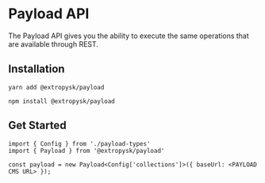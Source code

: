 # Payload API

The Payload API gives you the ability to execute the same operations that are available through REST.

## Installation
`yarn add @extropysk/payload`

`npm install @extropysk/payload`

## Get Started
```
import { Config } from './payload-types'
import { Payload } from '@extropysk/payload'

const payload = new Payload<Config['collections']>({ baseUrl: <PAYLOAD CMS URL> });
```

